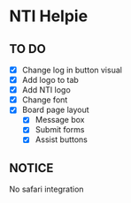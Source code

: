 # NTI Helpie

## TO DO
- [x] Change log in button visual
- [x] Add logo to tab
- [x] Add NTI logo
- [x] Change font
- [x] Board page layout
  - [x] Message box
  - [x] Submit forms
  - [x] Assist buttons

## NOTICE
No safari integration 
